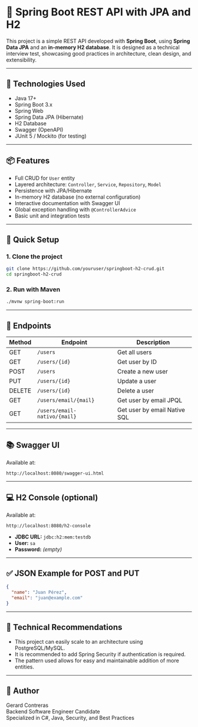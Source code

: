 # 🧩 Spring Boot REST API with JPA and H2

This project is a simple REST API developed with **Spring Boot**, using **Spring Data JPA** and an **in-memory H2 database**. It is designed as a technical interview test, showcasing good practices in architecture, clean design, and extensibility.

---

## 🚀 Technologies Used

- Java 17+
- Spring Boot 3.x
- Spring Web
- Spring Data JPA (Hibernate)
- H2 Database
- Swagger (OpenAPI)
- JUnit 5 / Mockito (for testing)

---

## 📦 Features

- Full CRUD for `User` entity
- Layered architecture: `Controller`, `Service`, `Repository`, `Model`
- Persistence with JPA/Hibernate
- In-memory H2 database (no external configuration)
- Interactive documentation with Swagger UI
- Global exception handling with `@ControllerAdvice`
- Basic unit and integration tests

---

## 🔧 Quick Setup

### 1. Clone the project
```bash
git clone https://github.com/youruser/springboot-h2-crud.git
cd springboot-h2-crud
```

### 2. Run with Maven
```bash
./mvnw spring-boot:run
```

---

## 🧪 Endpoints

| Method | Endpoint         | Description               |
|--------|------------------|---------------------------|
| GET    | `/users`         | Get all users             |
| GET    | `/users/{id}`    | Get user by ID            |
| POST   | `/users`         | Create a new user         |
| PUT    | `/users/{id}`    | Update a user             |
| DELETE | `/users/{id}`    | Delete a user             |
| GET    | `/users/email/{mail}`           | Get user by email JPQL       |
| GET    | `/users/email-nativo/{mail}`    | Get user by email Native SQL |

---

## 📚 Swagger UI

Available at:  
```
http://localhost:8080/swagger-ui.html
```

---

## 💻 H2 Console (optional)

Available at:  
```
http://localhost:8080/h2-console
```

- **JDBC URL:** `jdbc:h2:mem:testdb`
- **User:** `sa`
- **Password:** _(empty)_

---

## ✅ JSON Example for POST and PUT
```json
{
  "name": "Juan Pérez",
  "email": "juan@example.com"
}
```

---

## 🧠 Technical Recommendations

- This project can easily scale to an architecture using PostgreSQL/MySQL.
- It is recommended to add Spring Security if authentication is required.
- The pattern used allows for easy and maintainable addition of more entities.

---

## 📌 Author

Gerard Contreras  
Backend Software Engineer Candidate  
Specialized in C#, Java, Security, and Best Practices
